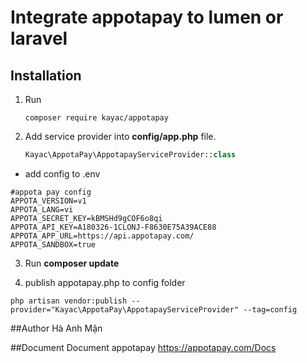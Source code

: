 # Integrate appotapay to lumen or laravel

## Installation

1. Run 
    ```
    composer require kayac/appotapay
    ```
    
2. Add service provider into **config/app.php** file.
    ```php
    Kayac\AppotaPay\AppotapayServiceProvider::class
    ```

- add config to .env
```
#appota pay config
APPOTA_VERSION=v1
APPOTA_LANG=vi
APPOTA_SECRET_KEY=kBMSHd9gCOF6o8qi
APPOTA_API_KEY=A180326-1CLONJ-F8630E75A39ACE88
APPOTA_APP_URL=https://api.appotapay.com/
APPOTA_SANDBOX=true
```    

3. Run **composer update**

4. publish appotapay.php to config folder
```
php artisan vendor:publish --provider="Kayac\AppotaPay\AppotapayServiceProvider" --tag=config
```

##Author
Hà Anh Mận

##Document
Document appotapay
https://appotapay.com/Docs